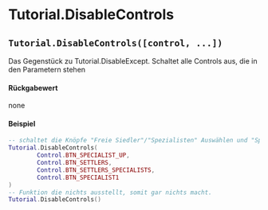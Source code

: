# Tutorial.DisableControls

## `Tutorial.DisableControls([control, ...])`

Das Gegenstück zu Tutorial.DisableExcept. Schaltet alle Controls aus, die in den Parametern stehen

#### Rückgabewert

none

#### Beispiel

```lua
-- schaltet die Knöpfe "Freie Siedler"/"Spezialisten" Auswählen und "Spezialisten" Erhöhen aus
Tutorial.DisableControls(
        Control.BTN_SPECIALIST_UP,
        Control.BTN_SETTLERS,
        Control.BTN_SETTLERS_SPECIALISTS,
        Control.BTN_SPECIALIST1
)
-- Funktion die nichts ausstellt, somit gar nichts macht.
Tutorial.DisableControls()
```
